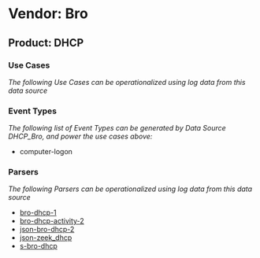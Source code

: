 Vendor: Bro
===========
Product: DHCP
-------------

### Use Cases

_The following Use Cases can be operationalized using log data from this data source_



### Event Types

_The following list of Event Types can be generated by Data Source DHCP_Bro, and power the use cases above:_

- computer-logon


### Parsers

_The following Parsers can be operationalized using log data from this data source_

* [bro-dhcp-1](../Parsers/parserContent_bro-dhcp-1.md)
* [bro-dhcp-activity-2](../Parsers/parserContent_bro-dhcp-activity-2.md)
* [json-bro-dhcp-2](../Parsers/parserContent_json-bro-dhcp-2.md)
* [json-zeek_dhcp](../Parsers/parserContent_json-zeek_dhcp.md)
* [s-bro-dhcp](../Parsers/parserContent_s-bro-dhcp.md)

